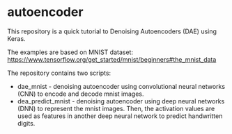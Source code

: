 # autoencoder

This repository is a quick tutorial to Denoising Autoencoders (DAE) using Keras.

The examples are based on MNIST dataset:
https://www.tensorflow.org/get_started/mnist/beginners#the_mnist_data

The repository contains two scripts:
- dae_mnist - denoising autoencoder using convolutional neural networks (CNN) to encode and decode mnist images.
- dea_predict_mnist - denoising autoencoder using deep neural networks (DNN) to represent the mnist images. Then, the activation values are used as features in another deep neural network to predict handwritten digits. 

